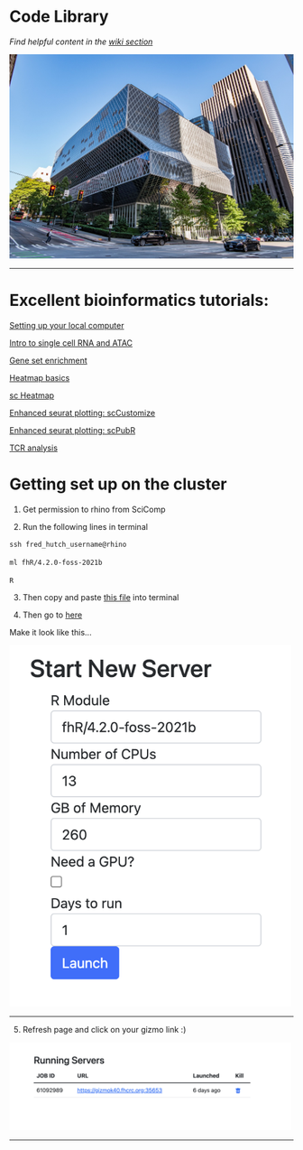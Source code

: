 # Code Library
*Find helpful content in the [wiki section](https://github.com/furlan-lab/Code-Library/wiki)*
<p align="left"><img src="photos/Seattle_Library_01.jpg" alt="" width="1000"></a></p>
<hr>




# Excellent bioinformatics tutorials:

[Setting up your local computer](http://sfurlan.com/wp/)

[Intro to single cell RNA and ATAC](https://bookdown.org/ytliu13207/SingleCellMultiOmicsDataAnalysis/monocle2.html#load-seurat-obj)

[Gene set enrichment](https://yulab-smu.top/biomedical-knowledge-mining-book/index.html)

[Heatmap basics](https://jokergoo.github.io/ComplexHeatmap-reference/book/index.html)

[sc Heatmap](https://divingintogeneticsandgenomics.rbind.io/post/enhancement-of-scrnaseq-heatmap-using-complexheatmap/)

[Enhanced seurat plotting: scCustomize](https://samuel-marsh.github.io/scCustomize/)

[Enhanced seurat plotting: scPubR](https://enblacar.github.io/SCpubr-book/)

[TCR analysis](https://www.bioconductor.org/packages/release/bioc/vignettes/scRepertoire/inst/doc/vignette.html)

# Getting set up on the cluster

1. Get permission to rhino from SciComp

2. Run the following lines in terminal

```
ssh fred_hutch_username@rhino

ml fhR/4.2.0-foss-2021b

R
```

3. Then copy and paste <a href="SetUp/SetUP.R">this file</a> into terminal

4. Then go to [here](https://rstudio-launcher.fredhutch.org/)

Make it look like this...

<p align="left"><img src="SetUp/launch.png" alt="" width="500"></a></p>
<hr>

5. Refresh page and click on your gizmo link :)

<p align="left"><img src="SetUp/Screen Shot 2022-06-28 at 11.23.26 AM.png" alt="" width="500"></a></p>
<hr>
